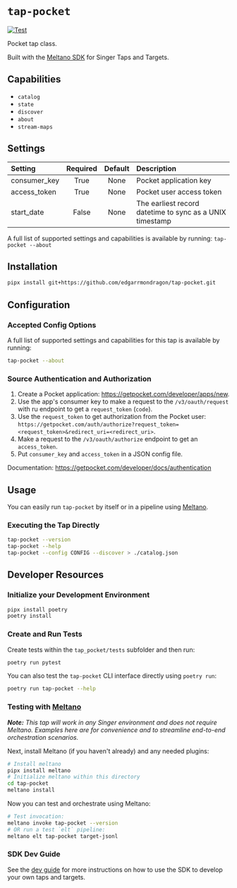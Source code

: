 # `tap-pocket`

[![Test](https://github.com/edgarrmondragon/tap-pocket/actions/workflows/ci_workflow.yml/badge.svg)](https://github.com/edgarrmondragon/tap-pocket/actions/workflows/ci_workflow.yml)

Pocket tap class.

Built with the [Meltano SDK](https://sdk.meltano.com) for Singer Taps and Targets.

## Capabilities

* `catalog`
* `state`
* `discover`
* `about`
* `stream-maps`

## Settings

| Setting     | Required | Default | Description |
|:------------|:--------:|:-------:|:------------|
| consumer_key| True     | None    | Pocket application key |
| access_token| True     | None    | Pocket user access token |
| start_date  | False    | None    | The earliest record datetime to sync as a UNIX timestamp |

A full list of supported settings and capabilities is available by running: `tap-pocket --about`

## Installation

```bash
pipx install git+https://github.com/edgarrmondragon/tap-pocket.git
```

## Configuration

### Accepted Config Options

A full list of supported settings and capabilities for this
tap is available by running:

```bash
tap-pocket --about
```

### Source Authentication and Authorization

1. Create a Pocket application: https://getpocket.com/developer/apps/new.
1. Use the app's consumer key to make a request to the `/v3/oauth/request` with ru endpoint to get a `request_token` (`code`).
1. Use the `request_token` to get authorization from the Pocket user: `https://getpocket.com/auth/authorize?request_token=<request_token>&redirect_uri=<redirect_uri>`.
1. Make a request to the `/v3/oauth/authorize` endpoint to get an `access_token`.
1. Put `consumer_key` and `access_token` in a JSON config file.

Documentation: https://getpocket.com/developer/docs/authentication

## Usage

You can easily run `tap-pocket` by itself or in a pipeline using [Meltano](https://meltano.com/).

### Executing the Tap Directly

```bash
tap-pocket --version
tap-pocket --help
tap-pocket --config CONFIG --discover > ./catalog.json
```

## Developer Resources

### Initialize your Development Environment

```bash
pipx install poetry
poetry install
```

### Create and Run Tests

Create tests within the `tap_pocket/tests` subfolder and
  then run:

```bash
poetry run pytest
```

You can also test the `tap-pocket` CLI interface directly using `poetry run`:

```bash
poetry run tap-pocket --help
```

### Testing with [Meltano](https://www.meltano.com)

_**Note:** This tap will work in any Singer environment and does not require Meltano.
Examples here are for convenience and to streamline end-to-end orchestration scenarios._

Next, install Meltano (if you haven't already) and any needed plugins:

```bash
# Install meltano
pipx install meltano
# Initialize meltano within this directory
cd tap-pocket
meltano install
```

Now you can test and orchestrate using Meltano:

```bash
# Test invocation:
meltano invoke tap-pocket --version
# OR run a test `elt` pipeline:
meltano elt tap-pocket target-jsonl
```

### SDK Dev Guide

See the [dev guide](https://sdk.meltano.com/en/latest/dev_guide.html) for more instructions on how to use the SDK to 
develop your own taps and targets.
